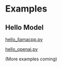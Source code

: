 # Examples

## Hello Model

[hello_llamacpp.py](hellomodel/hello_llamacpp.py)

[hello_openai.py](hellomodel/hello_openai.py)

(More examples coming)
